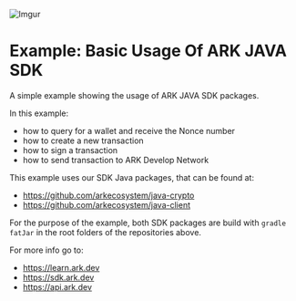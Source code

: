 ![Imgur](https://i.imgur.com/N9LRqmJ.png)
# Example: Basic Usage Of ARK JAVA SDK

A simple example showing the usage of ARK JAVA SDK packages. 

In this example:

- how to query for a wallet and receive the Nonce number
- how to create a new transaction
- how to sign a transaction
- how to send transaction to ARK Develop Network


This example uses our SDK Java packages, that can be found at:

- https://github.com/arkecosystem/java-crypto
- https://github.com/arkecosystem/java-client


For the purpose of the example, both SDK packages are build with `gradle fatJar` in the root folders of the repositories above. 


For more info go to: 
- https://learn.ark.dev
- https://sdk.ark.dev
- https://api.ark.dev


